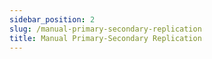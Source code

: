 ```yaml
---
sidebar_position: 2
slug: /manual-primary-secondary-replication
title: Manual Primary-Secondary Replication
---
```

